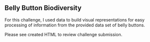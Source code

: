 ## Belly Button Biodiversity

For this challenge, I used data to build visual representations for easy processing of information from the provided data set of belly buttons.

Please see created HTML to review challenge submission.
